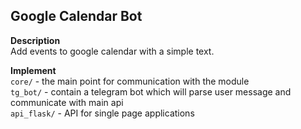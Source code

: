 ## Google Calendar Bot
**Description**  
Add events to google calendar with a simple text.

**Implement**  
`core/` - the main point for communication with the module  
`tg_bot/` - contain a telegram bot which will parse user message and communicate
with main api  
`api_flask/` - API for single page applications

